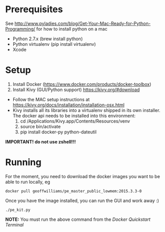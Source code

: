 # Prerequisites
See http://www.pyladies.com/blog/Get-Your-Mac-Ready-for-Python-Programming/ for
how to install python on a mac 
* Python 2.7.x (brew install python)
* Python virtualenv (pip install virtualenv)
* Xcode 

# Setup
1.  Install Docker (https://www.docker.com/products/docker-toolbox)
2.  Install Kivy (GUI/Python support) https://kivy.org/#download
  * Follow the MAC setup instructions at https://kivy.org/docs/installation/installation-osx.html
  * Kivy installs all its libraries into a virtualenv shipped in its own 
    installer.  The docker api needs to be installed into this environment:
    1.  cd /Applications/Kivy.app/Contents/Resources/venv 
    2.  source bin/activate
    3.  pip install docker-py python-dateutil

**IMPORTANT! do not use zshell!!!**

# Running
For the moment, you need to download the docker images you want to be able to
run locally, eg

```
docker pull geoffwilliams/pe_master_public_lowmem:2015.3.3-0
```

Once you have the image installed, you can run the GUI and work away :)
```
./pe_kit.py
```
**NOTE:** You must run the above command from the _Docker Quickstart Terminal_


